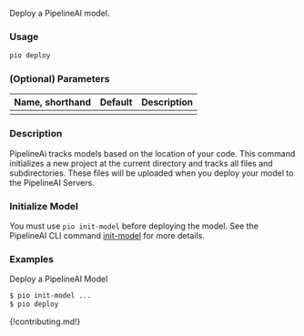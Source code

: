 Deploy a PipelineAI model.

### Usage
```bash
pio deploy 
```

### (Optional) Parameters 
| Name, shorthand | Default | Description |
| --------------- | ------- | ----------- |
|                 |         |             |

### Description
PipelineAi tracks models based on the location of your code. 
This command initializes a new project at the current directory and tracks all files and subdirectories. 
These files will be uploaded when you deploy your model to the PipelineAI Servers. 

### Initialize Model
You must use `pio init-model` before deploying the model.  See the PipelineAI CLI command [init-model](init-model.md) for more details.

### Examples
Deploy a PipelineAI Model
```bash
$ pio init-model ... 
$ pio deploy
```

{!contributing.md!}
